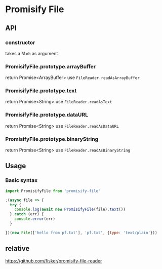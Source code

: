 # Promisify File

## API

### constructor

takes a `Blob` as argument

### PromisifyFile.prototype.arrayBuffer

return Promise&lt;ArrayBuffer&gt; use `FileReader.readAsArrayBuffer`

### PromisifyFile.prototype.text

return Promise&lt;String&gt; use `FileReader.readAsText`

### PromisifyFile.prototype.dataURL

return Promise&lt;String&gt; use `FileReader.readAsDataURL`

### PromisifyFile.prototype.binaryString

return Promise&lt;String&gt; use `FileReader.readAsBinaryString`

## Usage

### Basic syntax

```js
import PromisifyFile from 'promisify-file'

;(async file => {
  try {
    console.log(await new PromisifyFile(file).text())
  } catch (err) {
    console.error(err)
  }

})(new File(['hello from pf.txt'], 'pf.txt', {type: 'text/plain'}))
```

## relative

  https://github.com/fisker/promisify-file-reader
